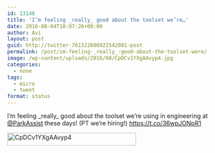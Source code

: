 ```yaml
---
id: 13148
title: 'I’m feeling _really_ good about the toolset we’re…'
date: 2016-08-04T18:07:26+00:00
author: Avi
layout: post
guid: http://twitter-761322680922542081-post
permalink: /post/im-feeling-_really_-good-about-the-toolset-were/
image: /wp-content/uploads/2016/08/CpDCv1YXgAAvyp4.jpg
categories:
  - none
tags:
  - micro
  - tweet
format: status
---
```

I’m feeling \_really\_ good about the toolset we’re using in engineering at [@ParkAssist](http://twitter.com/ParkAssist) these days! (PT we’re hiring!) https://t.co/36wpJONpR1

<img width="300" height="30" src="http://aviflax.com/wp-content/uploads/2016/08/CpDCv1YXgAAvyp4-300x30.jpg" class="attachment-medium size-medium" alt="CpDCv1YXgAAvyp4" />
